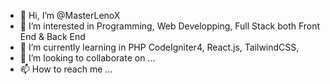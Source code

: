 - 👋 Hi, I’m @MasterLenoX
- 👀 I’m interested in Programming, Web Developping, Full Stack both Front End & Back End 
- 🌱 I’m currently learning in PHP CodeIgniter4, React.js, TailwindCSS, 
- 💞️ I’m looking to collaborate on ...
- 📫 How to reach me ...

<!---
MasterLenoX/MasterLenoX is a ✨ special ✨ repository because its `README.md` (this file) appears on your GitHub profile.
You can click the Preview link to take a look at your changes.
--->

